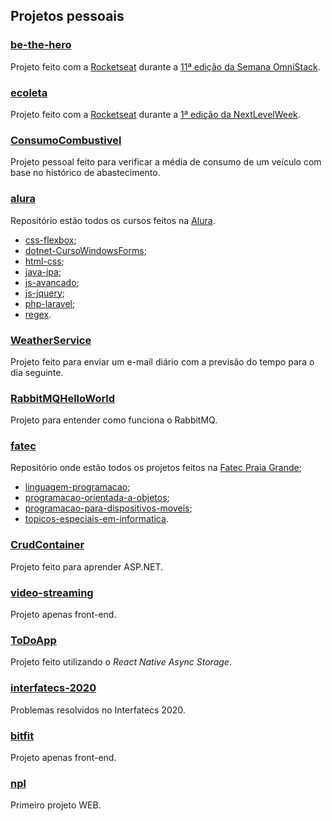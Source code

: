 ## Projetos pessoais

### [be-the-hero](https://github.com/BrunoBrasolin/be-the-hero)
Projeto feito com a [Rocketseat](https://www.rocketseat.com.br) durante a [11ª edição da Semana OmniStack](https://github.com/rocketseat-education/semana-omnistack-11).

### [ecoleta](https://github.com/BrunoBrasolin/ecoleta)
Projeto feito com a [Rocketseat](https://www.rocketseat.com.br) durante a [1ª edição da NextLevelWeek](https://github.com/rocketseat-education/nlw-01-discovery).

### [ConsumoCombustivel](https://github.com/BrunoBrasolin/ConsumoCombustivel)
Projeto pessoal feito para verificar a média de consumo de um veículo com base no histórico de abastecimento.

### [alura](https://github.com/BrunoBrasolin/alura)
Repositório estão todos os cursos feitos na [Alura](https://www.alura.com.br).
- [css-flexbox](https://github.com/BrunoBrasolin/alura/tree/main/css-flexbox);
- [dotnet-CursoWindowsForms](https://github.com/BrunoBrasolin/alura/tree/main/dotnet-CursoWindowsForms);
- [html-css](https://github.com/BrunoBrasolin/alura/tree/main/html-css);
- [java-jpa](https://github.com/BrunoBrasolin/alura/tree/main/java-jpa);
- [js-avancado](https://github.com/BrunoBrasolin/alura/tree/main/js-avancado);
- [js-jquery](https://github.com/BrunoBrasolin/alura/tree/main/js-jquery);
- [php-laravel](https://github.com/BrunoBrasolin/alura/tree/main/php-laravel);
- [regex](https://github.com/BrunoBrasolin/alura/tree/main/regex).

### [WeatherService](https://github.com/BrunoBrasolin/WeatherService)
Projeto feito para enviar um e-mail diário com a previsão do tempo para o dia seguinte.

### [RabbitMQHelloWorld](https://github.com/BrunoBrasolin/RabbitMQHelloWorld)
Projeto para entender como funciona o RabbitMQ.

### [fatec](https://github.com/BrunoBrasolin/fatec)
Repositório onde estão todos os projetos feitos na [Fatec Praia Grande](https://fatecpg.edu.br/);
- [linguagem-programacao](https://github.com/BrunoBrasolin/fatec/tree/main/linguagem-programacao);
- [programacao-orientada-a-objetos](https://github.com/BrunoBrasolin/fatec/tree/main/programacao-orientada-a-objetos);
- [programacao-para-dispositivos-moveis](https://github.com/BrunoBrasolin/fatec/tree/main/programacao-para-dispositivos-moveis);
- [topicos-especiais-em-informatica](https://github.com/BrunoBrasolin/fatec/tree/main/topicos-especiais-em-informatica).

### [CrudContainer](https://github.com/BrunoBrasolin/CrudContainer)
Projeto feito para aprender ASP.NET.

### [video-streaming](https://github.com/BrunoBrasolin/video-streaming)
Projeto apenas front-end.

### [ToDoApp](https://github.com/BrunoBrasolin/ToDoApp)
Projeto feito utilizando o _React Native Async Storage_.

### [interfatecs-2020](https://github.com/BrunoBrasolin/interfatecs-2020)
Problemas resolvidos no Interfatecs 2020.

### [bitfit](https://github.com/BrunoBrasolin/bitfit)
Projeto apenas front-end.

### [npl](https://github.com/BrunoBrasolin/npl)
Primeiro projeto WEB.
